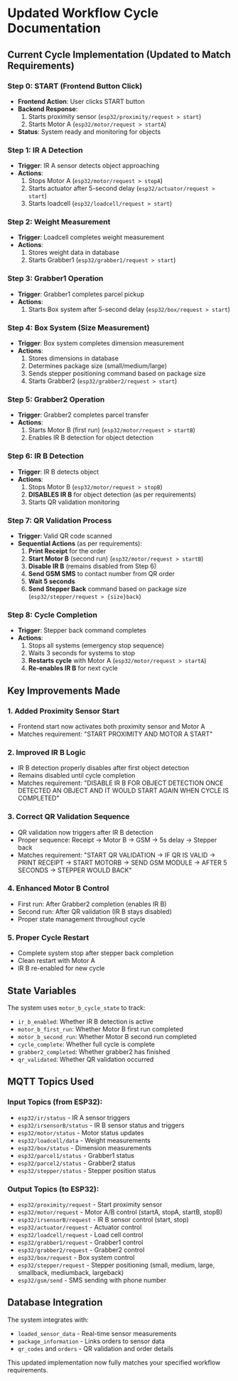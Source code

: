 # Updated Workflow Cycle Documentation

## Current Cycle Implementation (Updated to Match Requirements)

### Step 0: START (Frontend Button Click)
- **Frontend Action**: User clicks START button
- **Backend Response**: 
  1. Starts proximity sensor (`esp32/proximity/request > start`)
  2. Starts Motor A (`esp32/motor/request > startA`)
- **Status**: System ready and monitoring for objects

### Step 1: IR A Detection
- **Trigger**: IR A sensor detects object approaching
- **Actions**:
  1. Stops Motor A (`esp32/motor/request > stopA`)
  2. Starts actuator after 5-second delay (`esp32/actuator/request > start`)
  3. Starts loadcell (`esp32/loadcell/request > start`)

### Step 2: Weight Measurement
- **Trigger**: Loadcell completes weight measurement
- **Actions**:
  1. Stores weight data in database
  2. Starts Grabber1 (`esp32/grabber1/request > start`)

### Step 3: Grabber1 Operation
- **Trigger**: Grabber1 completes parcel pickup
- **Actions**:
  1. Starts Box system after 5-second delay (`esp32/box/request > start`)

### Step 4: Box System (Size Measurement)
- **Trigger**: Box system completes dimension measurement
- **Actions**:
  1. Stores dimensions in database
  2. Determines package size (small/medium/large)
  3. Sends stepper positioning command based on package size
  4. Starts Grabber2 (`esp32/grabber2/request > start`)

### Step 5: Grabber2 Operation
- **Trigger**: Grabber2 completes parcel transfer
- **Actions**:
  1. Starts Motor B (first run) (`esp32/motor/request > startB`)
  2. Enables IR B detection for object detection

### Step 6: IR B Detection
- **Trigger**: IR B detects object
- **Actions**:
  1. Stops Motor B (`esp32/motor/request > stopB`)
  2. **DISABLES IR B** for object detection (as per requirements)
  3. Starts QR validation monitoring

### Step 7: QR Validation Process
- **Trigger**: Valid QR code scanned
- **Sequential Actions** (as per requirements):
  1. **Print Receipt** for the order
  2. **Start Motor B** (second run) (`esp32/motor/request > startB`)
  3. **Disable IR B** (remains disabled from Step 6)
  4. **Send GSM SMS** to contact number from QR order
  5. **Wait 5 seconds**
  6. **Send Stepper Back** command based on package size (`esp32/stepper/request > {size}back`)

### Step 8: Cycle Completion
- **Trigger**: Stepper back command completes
- **Actions**:
  1. Stops all systems (emergency stop sequence)
  2. Waits 3 seconds for systems to stop
  3. **Restarts cycle** with Motor A (`esp32/motor/request > startA`)
  4. **Re-enables IR B** for next cycle

## Key Improvements Made

### 1. **Added Proximity Sensor Start**
- Frontend start now activates both proximity sensor and Motor A
- Matches requirement: "START PROXIMITY AND MOTOR A START"

### 2. **Improved IR B Logic**
- IR B detection properly disables after first object detection
- Remains disabled until cycle completion
- Matches requirement: "DISABLE IR B FOR OBJECT DETECTION ONCE DETECTED AN OBJECT AND IT WOULD START AGAIN WHEN CYCLE IS COMPLETED"

### 3. **Correct QR Validation Sequence**
- QR validation now triggers after IR B detection
- Proper sequence: Receipt → Motor B → GSM → 5s delay → Stepper back
- Matches requirement: "START QR VALIDATION → IF QR IS VALID → PRINT RECEIPT → START MOTORB → SEND GSM MODULE → AFTER 5 SECONDS → STEPPER WOULD BACK"

### 4. **Enhanced Motor B Control**
- First run: After Grabber2 completion (enables IR B)
- Second run: After QR validation (IR B stays disabled)
- Proper state management throughout cycle

### 5. **Proper Cycle Restart**
- Complete system stop after stepper back completion
- Clean restart with Motor A
- IR B re-enabled for new cycle

## State Variables

The system uses `motor_b_cycle_state` to track:
- `ir_b_enabled`: Whether IR B detection is active
- `motor_b_first_run`: Whether Motor B first run completed
- `motor_b_second_run`: Whether Motor B second run completed  
- `cycle_complete`: Whether full cycle is complete
- `grabber2_completed`: Whether grabber2 has finished
- `qr_validated`: Whether QR validation occurred

## MQTT Topics Used

### Input Topics (from ESP32):
- `esp32/ir/status` - IR A sensor triggers
- `esp32/irsensorB/status` - IR B sensor status and triggers
- `esp32/motor/status` - Motor status updates
- `esp32/loadcell/data` - Weight measurements
- `esp32/box/status` - Dimension measurements
- `esp32/parcel1/status` - Grabber1 status
- `esp32/parcel2/status` - Grabber2 status
- `esp32/stepper/status` - Stepper position status

### Output Topics (to ESP32):
- `esp32/proximity/request` - Start proximity sensor
- `esp32/motor/request` - Motor A/B control (startA, stopA, startB, stopB)
- `esp32/irsensorB/request` - IR B sensor control (start, stop)
- `esp32/actuator/request` - Actuator control
- `esp32/loadcell/request` - Load cell control
- `esp32/grabber1/request` - Grabber1 control
- `esp32/grabber2/request` - Grabber2 control
- `esp32/box/request` - Box system control
- `esp32/stepper/request` - Stepper positioning (small, medium, large, smallback, mediumback, largeback)
- `esp32/gsm/send` - SMS sending with phone number

## Database Integration

The system integrates with:
- `loaded_sensor_data` - Real-time sensor measurements
- `package_information` - Links orders to sensor data
- `qr_codes` and `orders` - QR validation and order details

This updated implementation now fully matches your specified workflow requirements.
